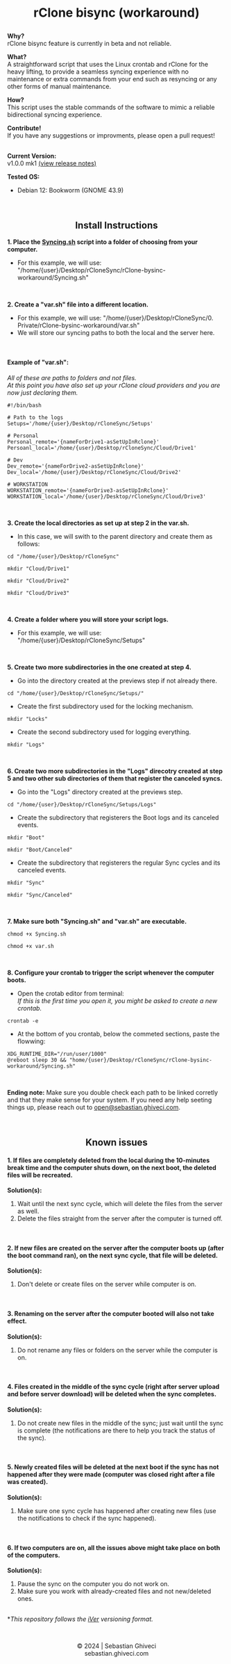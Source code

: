 # <p align="center"><b>rClone bisync (workaround)</b>

<b>Why?</b> <br>
rClone bisync feature is currently in beta and not reliable.

<b>What?</b> <br>
A straightforward script that uses the Linux crontab and rClone for the heavy lifting, to provide a seamless syncing experience with no maintenance or extra commands from your end such as resyncing or any other forms of manual maintenance.

<b>How?</b><br>
This script uses the stable commands of the software to mimic a reliable bidirectional syncing experience.

<b>Contribute!</b><br>
If you have any suggestions or improvments, please open a pull request!

##

<b>Current Version:</b><br>
v1.0.0 mk1 [(view release notes)](RELEASE.md)

<b>Tested OS:</b><br>
- Debian 12: Bookworm (GNOME 43.9)

<br>

<h2 align="center">Install Instructions</h2>

<b>1. Place the [Syncing.sh](Syncing.sh) script into a folder of choosing from your computer.</b><br>
- For this example, we will use: "/home/{user}/Desktop/rCloneSync/rClone-bysinc-workaround/Syncing.sh"

<br>

<b>2. Create a "var.sh" file into a different location.</b><br>
- For this example, we will use: "/home/{user}/Desktop/rCloneSync/0. Private/rClone-bysinc-workaround/var.sh"
- We will store our syncing paths to both the local and the server here.
<br>
<h4><b>Example of "var.sh":</b></h4>

*All of these are paths to folders and not files.*
<br>
*At this point you have also set up your rClone cloud providers and you are now just declaring them.*

```
#!/bin/bash

# Path to the logs
Setups='/home/{user}/Desktop/rCloneSync/Setups'

# Personal
Personal_remote='{nameForDrive1-asSetUpInRclone}'
Persoanl_local='/home/{user}/Desktop/rCloneSync/Cloud/Drive1'

# Dev
Dev_remote='{nameForDrive2-asSetUpInRclone}'
Dev_local='/home/{user}/Desktop/rCloneSync/Cloud/Drive2'

# WORKSTATION
WORKSTATION_remote='{nameForDrive3-asSetUpInRclone}'
WORKSTATION_local='/home/{user}/Desktop/rCloneSync/Cloud/Drive3'
```

<br>

<b>3. Create the local directories as set up at step 2 in the var.sh.</b><br>
- In this case, we will swith to the parent directory and create them as follows:
```
cd "/home/{user}/Desktop/rCloneSync"
```
```
mkdir "Cloud/Drive1"
```
```
mkdir "Cloud/Drive2"
```
```
mkdir "Cloud/Drive3"
```

<br>

<b>4. Create a folder where you will store your script logs.</b><br>
- For this example, we will use: "/home/{user}/Desktop/rCloneSync/Setups"

<br>

<b>5. Create two more subdirectories in the one created at step 4.</b><br>
- Go into the directory created at the previews step if not already there.
```
cd "/home/{user}/Desktop/rCloneSync/Setups/"
```

- Create the first subdirectory used for the locking mechanism.
```
mkdir "Locks"
```

- Create the second subdirectory used for logging everything.
```
mkdir "Logs"
```

<br>

<b>6. Create two more subdirectories in the "Logs" direcotry created at step 5 and two other sub directories of them that register the canceled syncs.</b><br>
- Go into the "Logs" directory created at the previews step.
```
cd "/home/{user}/Desktop/rCloneSync/Setups/Logs"
```

- Create the subdirectory that registerers the Boot logs and its canceled events.
```
mkdir "Boot"
```

```
mkdir "Boot/Canceled"
```

- Create the subdirectory that registerers the regular Sync cycles and its canceled events.
```
mkdir "Sync"
```
```
mkdir "Sync/Canceled"
```

<br>

<b>7. Make sure both "Syncing.sh" and "var.sh" are executable.</b><br>

```
chmod +x Syncing.sh
```
```
chmod +x var.sh
```

<br>

<b>8. Configure your crontab to trigger the script whenever the computer boots.</b><br>
- Open the crotab editor from terminal:<br>
*If this is the first time you open it, you might be asked to create a new crontab.*
```
crontab -e
```

- At the bottom of you crontab, below the commeted sections, paste the flowwing:<br>
```
XDG_RUNTIME_DIR="/run/user/1000"
@reboot sleep 30 && "home/{user}/Desktop/rCloneSync/rClone-bysinc-workaround/Syncing.sh"
```
<br>

<b>Ending note:</b> Make sure you double check each path to be linked corretly and that they make sense for your system. If you need any help seeting things up, please reach out to [open@sebastian.ghiveci.com](mailto:open@sebastian.ghiveci.com).

<br>

<h2 align="center">Known issues</h2>
<h4><b>1. If files are completely deleted from the local during the 10-minutes break time and the computer shuts down, on the next boot, the deleted files will be recreated.</b></h4>

<b>Solution(s):</b>
1. Wait until the next sync cycle, which will delete the files from the server as well.
2. Delete the files straight from the server after the computer is turned off.

<br>

<h4><b>2. If new files are created on the server after the computer boots up (after the boot command ran), on the next sync cycle, that file will be deleted.</b></h4>

<b>Solution(s):</b>
1. Don't delete or create files on the server while computer is on.

<br>

<h4><b>3. Renaming on the server after the computer booted will also not take effect.</b></h4>

<b>Solution(s):</b>
1. Do not rename any files or folders on the server while the computer is on.

<br>

<h4><b>4. Files created in the middle of the sync cycle (right after server upload and before server download) will be deleted when the sync completes.</b></h4>

<b>Solution(s):</b>
1. Do not create new files in the middle of the sync; just wait until the sync is complete (the notifications are there to help you track the status of the sync).

<br>

<h4><b>5. Newly created files will be deleted at the next boot if the sync has not happened after they were made (computer was closed right after a file was created).</b></h4>

<b>Solution(s):</b>
1. Make sure one sync cycle has happened after creating new files (use the notifications to check if the sync happened).

<br>

<h4><b>6. If two computers are on, all the issues above might take place on both of the computers.</b></h4>

<b>Solution(s):</b>
1. Pause the sync on the computer you do not work on.
2. Make sure you work with already-created files and not new/deleted ones.

##
**This repository follows the [iVer](https://github.com/frontfacer/iVer) versioning format.*

<br>
<p align="center">© 2024 | Sebastian Ghiveci<br/>sebastian.ghiveci.com<br>